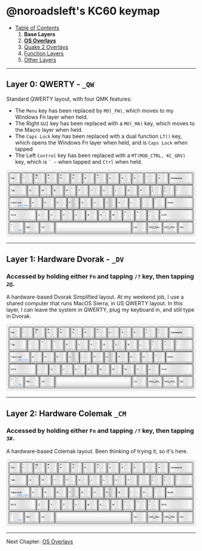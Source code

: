 # @noroadsleft's KC60 keymap

- [Table of Contents](./readme.md)
  1. **Base Layers**
  2. [**OS Overlays**](./readme_ch2.md)
  3. [Quake 2 Overlays](./readme_ch3.md)
  4. [Function Layers](./readme_ch4.md)
  5. [Other Layers](./readme_ch5.md)


----

## Layer 0: QWERTY - `_QW`

Standard QWERTY layout, with four QMK features:

- The `Menu` key has been replaced by `MO(_FW)`, which moves to my Windows Fn layer when held.
- The Right `GUI` key has been replaced with a `MO(_MA)` key, which moves to the Macro layer when held.
- The `Caps Lock` key has been replaced with a dual function `LT()` key, which opens the Windows Fn layer when held, and is `Caps Lock` when tapped
- The Left `Control` key has been replaced with a `MT(MOD_CTRL, KC_GRV)` key, which is <code>&#96; ~</code> when tapped and `Ctrl` when held.

![QWERTY layer](https://raw.githubusercontent.com/noroadsleft/qmk_images/master/keyboards/kc60/keymaps/noroadsleft/layer_00.png)


----

## Layer 1: Hardware Dvorak - `_DV`

### Accessed by holding either `Fn` and tapping `/?` key, then tapping `2@`.

A hardware-based Dvorak Simplified layout. At my weekend job, I use a shared computer that runs MacOS Sierra, in US QWERTY layout. In this layer, I can leave the system in QWERTY, plug my keyboard in, and still type in Dvorak.

![Hardware Dvorak layer](https://raw.githubusercontent.com/noroadsleft/qmk_images/master/keyboards/kc60/keymaps/noroadsleft/layer_01.png)


----

## Layer 2: Hardware Colemak `_CM`

### Accessed by holding either `Fn` and tapping `/?` key, then tapping `3#`.

A hardware-based Colemak layout. Been thinking of trying it, so it's here.

![Hardware Colemak layer](https://raw.githubusercontent.com/noroadsleft/qmk_images/master/keyboards/kc60/keymaps/noroadsleft/layer_02.png)


----

Next Chapter: [OS Overlays](./readme_ch2.md)
